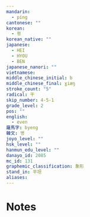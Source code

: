 ```yaml
---
mandarin:
  - píng
cantonese: ""
korean:
  - 평
korean_native: ""
japanese:
  - HEI
  - HYOU
  - BEN
japanese_nanori: ""
vietnamese:
middle_chinese_initial: b
middle_chinese_final: ɣiæŋ
stroke_count: "5"
radical: 干
skip_number: 4-5-1
grade_level: 2
pos: ""
english:
  - even
羅馬字: byeng
韓文: 병
joyo_level: ""
hsk_level: ""
hanmun_edu_level: ""
danayo_id: 2085
mc_id: 131
graphemic_classification: 象形
stand_in: 平坦
aliases:
---
```


# Notes
